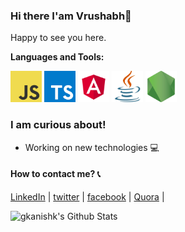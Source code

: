 ### Hi there I'am Vrushabh👋
Happy to see you here.



**Languages and Tools:**  

<code><img height="50" src="https://raw.githubusercontent.com/github/explore/80688e429a7d4ef2fca1e82350fe8e3517d3494d/topics/javascript/javascript.png"></code>
<code><img height="50" src="https://raw.githubusercontent.com/github/explore/80688e429a7d4ef2fca1e82350fe8e3517d3494d/topics/typescript/typescript.png"></code>
<code><img height="50" src="https://raw.githubusercontent.com/github/explore/80688e429a7d4ef2fca1e82350fe8e3517d3494d/topics/angular/angular.png"></code>
<code><img height="50" src="https://raw.githubusercontent.com/github/explore/5c058a388828bb5fde0bcafd4bc867b5bb3f26f3/topics/java/java.png"></code>
<code><img height="50" src="https://raw.githubusercontent.com/github/explore/80688e429a7d4ef2fca1e82350fe8e3517d3494d/topics/nodejs/nodejs.png"></code>    
<!--
**vrushabhd/vrushabhd** is a ✨ _special_ ✨ repository because its `README.md` (this file) appears on your GitHub profile.

Here are some ideas to get you started:

- 🔭 I’m currently working on ...
- 🌱 I’m currently learning ...
- 👯 I’m looking to collaborate on ...
- 🤔 I’m looking for help with ...
- 💬 Ask me about ...
- 📫 How to reach me: ...
- 😄 Pronouns: ...
- ⚡ Fun fact: ...
-->
### I am curious about!
- Working on new technologies 💻  


#### How to contact me? 📞
[LinkedIn](https://linkedin.com/in/gkanishk) | [twitter](https://twitter.com/vrushabhdhond) | [facebook](https://www.facebook.com/people/Vrushabh-Dhond/100008391370383) | [Quora](https://www.quora.com/profile/Vrushabh-Dhond-1) |

<img align="left" alt="gkanishk's Github Stats" src="https://github-readme-stats.vercel.app/api?username=vrushabhd&show_icons=true&hide_border=true&theme=tokyonight&hide=stars" />



